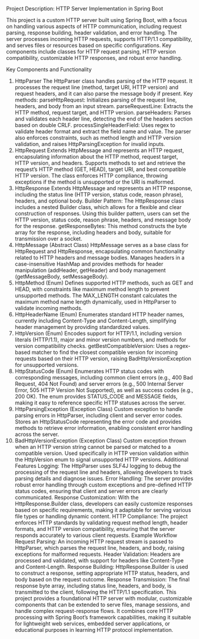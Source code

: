 Project Description: HTTP Server Implementation in Spring Boot

This project is a custom HTTP server built using Spring Boot, with a focus on handling various aspects of HTTP communication, including request parsing, response building, header validation, and error handling. The server processes incoming HTTP requests, supports HTTP/1.1 compatibility, and serves files or resources based on specific configurations. Key components include classes for HTTP request parsing, HTTP version compatibility, customizable HTTP responses, and robust error handling.

Key Components and Functionality
1. HttpParser
The HttpParser class handles parsing of the HTTP request. It processes the request line (method, target URI, HTTP version) and request headers, and it can also parse the message body if present.
Key methods:
parseHttpRequest: Initializes parsing of the request line, headers, and body from an input stream.
parseRequestLine: Extracts the HTTP method, request target, and HTTP version.
parseHeaders: Parses and validates each header line, detecting the end of the headers section based on double CRLF.
processSingleHeaderField: Uses regex to validate header format and extract the field name and value.
The parser also enforces constraints, such as method length and HTTP version validation, and raises HttpParsingException for invalid inputs.
2. HttpRequest
Extends HttpMessage and represents an HTTP request, encapsulating information about the HTTP method, request target, HTTP version, and headers.
Supports methods to set and retrieve the request’s HTTP method (GET, HEAD), target URI, and best compatible HTTP version.
The class enforces HTTP compliance, throwing exceptions if the method is unsupported or the URI is malformed.
3. HttpResponse
Extends HttpMessage and represents an HTTP response, including the status line (HTTP version, status code, reason phrase), headers, and optional body.
Builder Pattern: The HttpResponse class includes a nested Builder class, which allows for a flexible and clear construction of responses. Using this builder pattern, users can set the HTTP version, status code, reason phrase, headers, and message body for the response.
getResponseBytes: This method constructs the byte array for the response, including headers and body, suitable for transmission over a socket.
4. HttpMessage (Abstract Class)
HttpMessage serves as a base class for HttpRequest and HttpResponse, encapsulating common functionality related to HTTP headers and message bodies.
Manages headers in a case-insensitive HashMap and provides methods for header manipulation (addHeader, getHeader) and body management (getMessageBody, setMessageBody).
5. HttpMethod (Enum)
Defines supported HTTP methods, such as GET and HEAD, with constraints like maximum method length to prevent unsupported methods.
The MAX_LENGTH constant calculates the maximum method name length dynamically, used in HttpParser to validate incoming methods.
6. HttpHeaderName (Enum)
Enumerates standard HTTP header names, currently including Content-Type and Content-Length, simplifying header management by providing standardized values.
7. HttpVersion (Enum)
Encodes support for HTTP/1.1, including version literals (HTTP/1.1), major and minor version numbers, and methods for version compatibility checks.
getBestCompatibleVersion: Uses a regex-based matcher to find the closest compatible version for incoming requests based on their HTTP version, raising BadHttpVersionException for unsupported versions.
8. HttpStatusCode (Enum)
Enumerates HTTP status codes with corresponding messages, including common client errors (e.g., 400 Bad Request, 404 Not Found) and server errors (e.g., 500 Internal Server Error, 505 HTTP Version Not Supported), as well as success codes (e.g., 200 OK).
The enum provides STATUS_CODE and MESSAGE fields, making it easy to reference specific HTTP statuses across the server.
9. HttpParsingException (Exception Class)
Custom exception to handle parsing errors in HttpParser, including client and server error codes.
Stores an HttpStatusCode representing the error code and provides methods to retrieve error information, enabling consistent error handling across the server.
10. BadHttpVersionException (Exception Class)
Custom exception thrown when an HTTP version string cannot be parsed or matched to a compatible version.
Used specifically in HTTP version validation within the HttpVersion enum to signal unsupported HTTP versions.
Additional Features
Logging: The HttpParser uses SLF4J logging to debug the processing of the request line and headers, allowing developers to track parsing details and diagnose issues.
Error Handling: The server provides robust error handling through custom exceptions and pre-defined HTTP status codes, ensuring that client and server errors are clearly communicated.
Response Customization: With the HttpResponse.Builder class, developers can easily customize responses based on specific requirements, making it adaptable for serving various file types or handling dynamic content.
HTTP Compliance: The project enforces HTTP standards by validating request method length, header formats, and HTTP version compatibility, ensuring that the server responds accurately to various client requests.
Example Workflow
Request Parsing: An incoming HTTP request stream is passed to HttpParser, which parses the request line, headers, and body, raising exceptions for malformed requests.
Header Validation: Headers are processed and validated, with support for headers like Content-Type and Content-Length.
Response Building: HttpResponse.Builder is used to construct a response, setting appropriate HTTP status, headers, and body based on the request outcome.
Response Transmission: The final response byte array, including status line, headers, and body, is transmitted to the client, following the HTTP/1.1 specification.
This project provides a foundational HTTP server with modular, customizable components that can be extended to serve files, manage sessions, and handle complex request-response flows. It combines core HTTP processing with Spring Boot’s framework capabilities, making it suitable for lightweight web services, embedded server applications, or educational purposes in learning HTTP protocol implementation.






